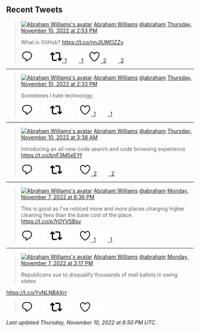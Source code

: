 ## Recent Tweets

> [![Abraham Williams's avatar](https://pbs.twimg.com/profile_images/897079141719195648/_mvh-QJH_mini.jpg)](https://twitter.com/abraham) [Abraham Williams](https://twitter.com/abraham) [@abraham](https://twitter.com/abraham) [Thursday, November 10, 2022 at 2:53 PM](https://twitter.com/abraham/status/1590719370871058433)
>
> What is GitHub? https://t.co/nnJIUMOZZv
>
> [![Reply](./images/reply_light.svg#gh-light-mode-only "Reply")](https://twitter.com/intent/tweet?in_reply_to=1590719370871058433#gh-light-mode-only)[![Reply](./images/reply.svg#gh-dark-mode-only "Reply")](https://twitter.com/intent/tweet?in_reply_to=1590719370871058433#gh-dark-mode-only)&emsp;[![Retweet](./images/retweet_light.svg#gh-light-mode-only "Retweet")&ensp;1](https://twitter.com/intent/retweet?tweet_id=1590719370871058433#gh-light-mode-only)[![Retweet](./images/retweet.svg#gh-dark-mode-only "Retweet")&ensp;1](https://twitter.com/intent/retweet?tweet_id=1590719370871058433#gh-dark-mode-only)&emsp;[![Like](./images/like_light.svg#gh-light-mode-only "Like")&ensp;2](https://twitter.com/intent/favorite?tweet_id=1590719370871058433#gh-light-mode-only)[![Like](./images/like.svg#gh-dark-mode-only "Like")&ensp;2](https://twitter.com/intent/favorite?tweet_id=1590719370871058433#gh-dark-mode-only)


---

> [![Abraham Williams's avatar](https://pbs.twimg.com/profile_images/897079141719195648/_mvh-QJH_mini.jpg)](https://twitter.com/abraham) [Abraham Williams](https://twitter.com/abraham) [@abraham](https://twitter.com/abraham) [Thursday, November 10, 2022 at 2:33 PM](https://twitter.com/abraham/status/1590714248531181568)
>
> Sometimes I hate technology.
>
> [![Reply](./images/reply_light.svg#gh-light-mode-only "Reply")](https://twitter.com/intent/tweet?in_reply_to=1590714248531181568#gh-light-mode-only)[![Reply](./images/reply.svg#gh-dark-mode-only "Reply")](https://twitter.com/intent/tweet?in_reply_to=1590714248531181568#gh-dark-mode-only)&emsp;[![Retweet](./images/retweet_light.svg#gh-light-mode-only "Retweet")](https://twitter.com/intent/retweet?tweet_id=1590714248531181568#gh-light-mode-only)[![Retweet](./images/retweet.svg#gh-dark-mode-only "Retweet")](https://twitter.com/intent/retweet?tweet_id=1590714248531181568#gh-dark-mode-only)&emsp;[![Like](./images/like_light.svg#gh-light-mode-only "Like")&ensp;1](https://twitter.com/intent/favorite?tweet_id=1590714248531181568#gh-light-mode-only)[![Like](./images/like.svg#gh-dark-mode-only "Like")&ensp;1](https://twitter.com/intent/favorite?tweet_id=1590714248531181568#gh-dark-mode-only)


---

> [![Abraham Williams's avatar](https://pbs.twimg.com/profile_images/897079141719195648/_mvh-QJH_mini.jpg)](https://twitter.com/abraham) [Abraham Williams](https://twitter.com/abraham) [@abraham](https://twitter.com/abraham) [Thursday, November 10, 2022 at 3:38 AM](https://twitter.com/abraham/status/1590549537072238593)
>
> Introducing an all-new code search and code browsing experience https://t.co/bnF3M5eEYf
>
> [![Reply](./images/reply_light.svg#gh-light-mode-only "Reply")](https://twitter.com/intent/tweet?in_reply_to=1590549537072238593#gh-light-mode-only)[![Reply](./images/reply.svg#gh-dark-mode-only "Reply")](https://twitter.com/intent/tweet?in_reply_to=1590549537072238593#gh-dark-mode-only)&emsp;[![Retweet](./images/retweet_light.svg#gh-light-mode-only "Retweet")](https://twitter.com/intent/retweet?tweet_id=1590549537072238593#gh-light-mode-only)[![Retweet](./images/retweet.svg#gh-dark-mode-only "Retweet")](https://twitter.com/intent/retweet?tweet_id=1590549537072238593#gh-dark-mode-only)&emsp;[![Like](./images/like_light.svg#gh-light-mode-only "Like")&ensp;2](https://twitter.com/intent/favorite?tweet_id=1590549537072238593#gh-light-mode-only)[![Like](./images/like.svg#gh-dark-mode-only "Like")&ensp;2](https://twitter.com/intent/favorite?tweet_id=1590549537072238593#gh-dark-mode-only)


---

> [![Abraham Williams's avatar](https://pbs.twimg.com/profile_images/897079141719195648/_mvh-QJH_mini.jpg)](https://twitter.com/abraham) [Abraham Williams](https://twitter.com/abraham) [@abraham](https://twitter.com/abraham) [Monday, November 7, 2022 at 6:36 PM](https://twitter.com/abraham/status/1589688170618433536)
>
> This is good as I've noticed more and more places charging higher cleaning fees than the base cost of the place. https://t.co/p7rOYVSBsv
>
> [![Reply](./images/reply_light.svg#gh-light-mode-only "Reply")](https://twitter.com/intent/tweet?in_reply_to=1589688170618433536#gh-light-mode-only)[![Reply](./images/reply.svg#gh-dark-mode-only "Reply")](https://twitter.com/intent/tweet?in_reply_to=1589688170618433536#gh-dark-mode-only)&emsp;[![Retweet](./images/retweet_light.svg#gh-light-mode-only "Retweet")](https://twitter.com/intent/retweet?tweet_id=1589688170618433536#gh-light-mode-only)[![Retweet](./images/retweet.svg#gh-dark-mode-only "Retweet")](https://twitter.com/intent/retweet?tweet_id=1589688170618433536#gh-dark-mode-only)&emsp;[![Like](./images/like_light.svg#gh-light-mode-only "Like")&ensp;1](https://twitter.com/intent/favorite?tweet_id=1589688170618433536#gh-light-mode-only)[![Like](./images/like.svg#gh-dark-mode-only "Like")&ensp;1](https://twitter.com/intent/favorite?tweet_id=1589688170618433536#gh-dark-mode-only)


---

> [![Abraham Williams's avatar](https://pbs.twimg.com/profile_images/897079141719195648/_mvh-QJH_mini.jpg)](https://twitter.com/abraham) [Abraham Williams](https://twitter.com/abraham) [@abraham](https://twitter.com/abraham) [Monday, November 7, 2022 at 3:17 PM](https://twitter.com/abraham/status/1589638182848847872)
>
> Republicans sue to disqualify thousands of mail ballots in swing states

https://t.co/YvNLNBAXrr
>
> [![Reply](./images/reply_light.svg#gh-light-mode-only "Reply")](https://twitter.com/intent/tweet?in_reply_to=1589638182848847872#gh-light-mode-only)[![Reply](./images/reply.svg#gh-dark-mode-only "Reply")](https://twitter.com/intent/tweet?in_reply_to=1589638182848847872#gh-dark-mode-only)&emsp;[![Retweet](./images/retweet_light.svg#gh-light-mode-only "Retweet")](https://twitter.com/intent/retweet?tweet_id=1589638182848847872#gh-light-mode-only)[![Retweet](./images/retweet.svg#gh-dark-mode-only "Retweet")](https://twitter.com/intent/retweet?tweet_id=1589638182848847872#gh-dark-mode-only)&emsp;[![Like](./images/like_light.svg#gh-light-mode-only "Like")](https://twitter.com/intent/favorite?tweet_id=1589638182848847872#gh-light-mode-only)[![Like](./images/like.svg#gh-dark-mode-only "Like")](https://twitter.com/intent/favorite?tweet_id=1589638182848847872#gh-dark-mode-only)


_Last updated Thursday, November 10, 2022 at 6:50 PM UTC._

